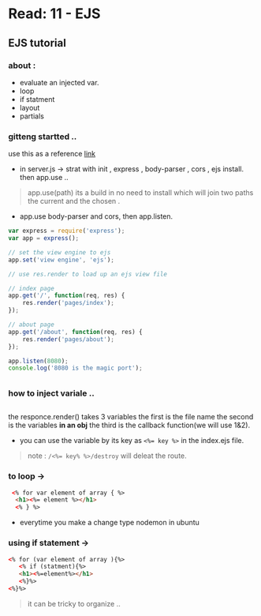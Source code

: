 # Read: 11 - EJS

## EJS tutorial 
### about : 
-  evaluate an injected var.
-  loop 
-  if statment 
-  layout 
-  partials
#### 
### gitteng startted ..
use this as a reference 
[link](https://scotch.io/tutorials/use-ejs-to-template-your-node-application)
- in server.js -> strat with init , express , body-parser , cors , ejs install. then app.use .. 
> app.use(path) its a build in no need to install which will join two paths the current and the chosen .

-  app.use body-parser and cors, then app.listen.

```js
var express = require('express');
var app = express();

// set the view engine to ejs
app.set('view engine', 'ejs');

// use res.render to load up an ejs view file

// index page 
app.get('/', function(req, res) {
	res.render('pages/index');
});

// about page 
app.get('/about', function(req, res) {
	res.render('pages/about');
});

app.listen(8080);
console.log('8080 is the magic port');
``` 
###### 
### how to inject variale ..
## 
the responce.render() takes 3 variables the first is the file name the second is the variables **in an obj** the third is the callback function(we will use 1&2).
- you can use the variable by its key as `<%= key %>` in the index.ejs file.
> note : `/<%= key% %>/destroy` will deleat the route.
### to loop ->

```html
 <% for var element of array { %>
  <h1><%= element %></h1>
  <% } %>
```
-  everytime you make a change type nodemon
in ubuntu
### using if statement ->

```html
<% for (var element of array ){%>
   <% if (statment){%>
   <h1><%=element%></h1>
   <%}%>
<%}%>
```
> it can be tricky to organize .. 

## 
